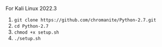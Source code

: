 For Kali Linux 2022.3

1. `git clone https://github.com/chromanite/Python-2.7.git`
2. `cd Python-2.7`
3. `chmod +x setup.sh`
4. `./setup.sh`
